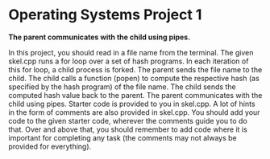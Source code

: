 # Operating Systems Project 1
**The parent communicates with the child using pipes.**

In this project, you should read in a file name from the terminal. The given skel.cpp runs a for loop over a set of hash programs. In each iteration of this for loop, a child process is forked. The parent sends the file name to the child. The child calls a function (popen) to compute the respective hash (as specified by the hash program) of the file name. The child sends the computed hash value back to the parent.
The parent communicates with the child using pipes.
Starter code is provided to you in skel.cpp. A lot of hints in the form of comments are also provided in skel.cpp. You should add your code to the given starter code, wherever the comments guide you to do that. Over and above that, you should remember to add code where it is important for completing any task (the comments may not always be provided for everything).
